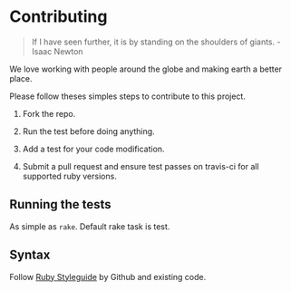 # Contributing

> If I have seen further, it is by standing on the shoulders of giants. - Isaac Newton

We love working with people around the globe and making earth a better place.

Please follow theses simples steps to contribute to this project.

1. Fork the repo.

2. Run the test before doing anything.

3. Add a test for your code modification.

4. Submit a pull request and ensure test passes on travis-ci for all supported ruby versions.

## Running the tests

As simple as `rake`. Default rake task is test.

## Syntax

Follow [Ruby Styleguide](https://github.com/styleguide/ruby) by Github and existing code.